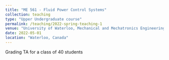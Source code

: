 ```yaml
---
title: "ME 561 - Fluid Power Control Systems"
collection: teaching
type: "Upper Undergraduate course"
permalink: /teaching/2022-spring-teaching-1
venue: "University of Waterloo, Mechanical and Mechatronics Engineering"
date: 2022-05-01
location: "Waterloo, Canada"
---
```


Grading TA for a class of 40 students
